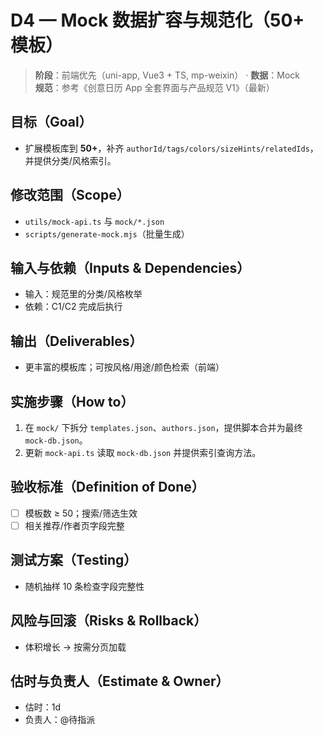 # D4 — Mock 数据扩容与规范化（50+ 模板）

> **阶段**：前端优先（uni-app, Vue3 + TS, mp-weixin） · **数据**：Mock  
> **规范**：参考《创意日历 App 全套界面与产品规范 V1》（最新）

## 目标（Goal）
- 扩展模板库到 **50+**，补齐 `authorId/tags/colors/sizeHints/relatedIds`，并提供分类/风格索引。

## 修改范围（Scope）
- `utils/mock-api.ts` 与 `mock/*.json`
- `scripts/generate-mock.mjs`（批量生成）

## 输入与依赖（Inputs & Dependencies）
- 输入：规范里的分类/风格枚举
- 依赖：C1/C2 完成后执行

## 输出（Deliverables）
- 更丰富的模板库；可按风格/用途/颜色检索（前端）

## 实施步骤（How to）
1. 在 `mock/` 下拆分 `templates.json`、`authors.json`，提供脚本合并为最终 `mock-db.json`。
2. 更新 `mock-api.ts` 读取 `mock-db.json` 并提供索引查询方法。

## 验收标准（Definition of Done）
- [ ] 模板数 ≥ 50；搜索/筛选生效
- [ ] 相关推荐/作者页字段完整

## 测试方案（Testing）
- 随机抽样 10 条检查字段完整性

## 风险与回滚（Risks & Rollback）
- 体积增长 → 按需分页加载

## 估时与负责人（Estimate & Owner）
- 估时：1d
- 负责人：@待指派
